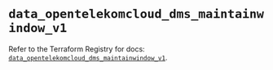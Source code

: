 # `data_opentelekomcloud_dms_maintainwindow_v1`

Refer to the Terraform Registry for docs: [`data_opentelekomcloud_dms_maintainwindow_v1`](https://registry.terraform.io/providers/opentelekomcloud/opentelekomcloud/1.35.15/docs/data-sources/dms_maintainwindow_v1).
